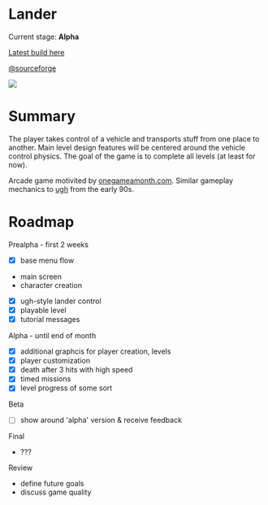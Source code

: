Lander
===
Current stage: **Alpha**

[Latest build here](http://sourceforge.net/projects/lander-april/files/builds/18_MoreLevels.rar/download)

[@sourceforge](https://sourceforge.net/projects/lander-april/files/builds/)

![](http://i.imgur.com/k02S28H.jpg)

Summary
===
The player takes control of a vehicle and transports stuff from one place to another. Main level design features will be centered around the vehicle control physics. The goal of the game is to complete all levels (at least for now). 

Arcade game motivited by [onegameamonth.com](onegameamonth.com). Similar gameplay mechanics to [ugh](http://en.wikipedia.org/wiki/Ugh!) from the early 90s. 

Roadmap
========


Prealpha - first 2 weeks
- [x] base menu flow
- main screen
- character creation
- [x] ugh-style lander control
- [x] playable level
- [x] tutorial messages

Alpha - until end of month
- [x] additional graphcis for player creation, levels
- [x] player customization
- [x] death after 3 hits with high speed 
- [x] timed missions
- [x] level progress of some sort

Beta
- [ ] show around 'alpha' version & receive feedback

Final 
- ???

Review
- define future goals
- discuss game quality
